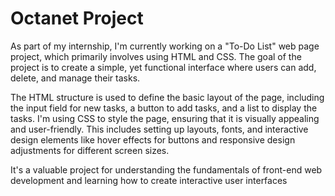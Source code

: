 # Octanet Project

As part of my internship, I'm currently working on a "To-Do List" web page project, which primarily involves using HTML and CSS. The goal of the project is to create a simple, yet functional interface where users can add, delete, and manage their tasks.

The HTML structure is used to define the basic layout of the page, including the input field for new tasks, a button to add tasks, and a list to display the tasks. I'm using CSS to style the page, ensuring that it is visually appealing and user-friendly. This includes setting up layouts, fonts, and interactive design elements like hover effects for buttons and responsive design adjustments for different screen sizes.

It's a valuable project for understanding the fundamentals of front-end web development and learning how to create interactive user interfaces
